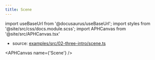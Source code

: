 ```yaml
---
title: Scene
---
```


import useBaseUrl from '@docusaurus/useBaseUrl';
import styles from '@site/src/css/docs.module.scss';
import APHCanvas from '@site/src/APHCanvas.tsx'

- source: [examples/src/02-three-intro/scene.ts](https://github.com/APHGames/examples/blob/main/src/02-three-intro/scene.ts)


<APHCanvas name={'Scene'} />

